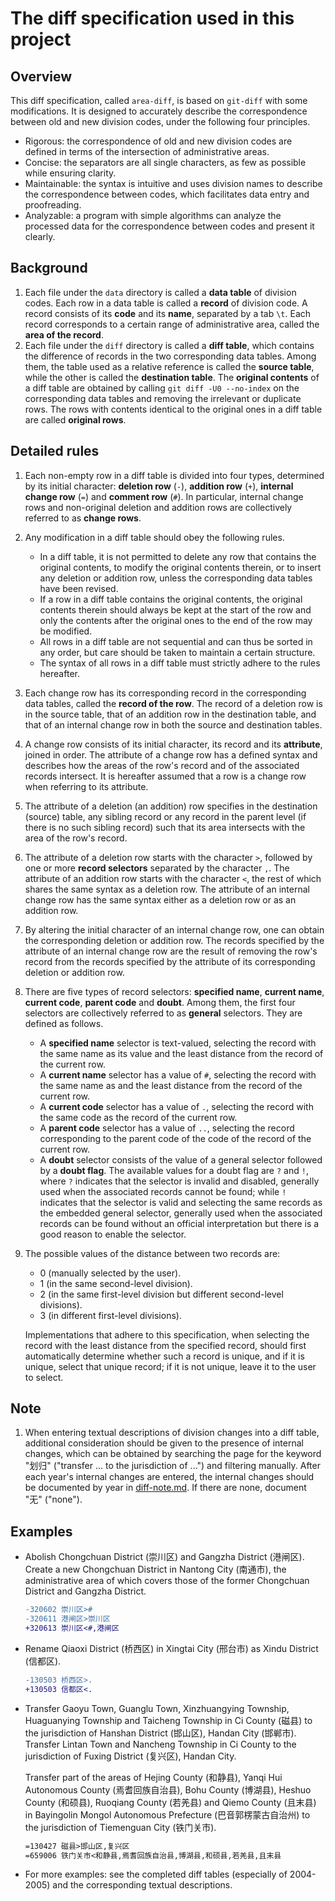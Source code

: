 # The diff specification used in this project

## Overview

This diff specification, called `area-diff`, is based on `git-diff` with some modifications. It is designed to accurately describe the correspondence between old and new division codes, under the following four principles.

- Rigorous: the correspondence of old and new division codes are defined in terms of the intersection of administrative areas.
- Concise: the separators are all single characters, as few as possible while ensuring clarity.
- Maintainable: the syntax is intuitive and uses division names to describe the correspondence between codes, which facilitates data entry and proofreading.
- Analyzable: a program with simple algorithms can analyze the processed data for the correspondence between codes and present it clearly.

## Background

1. Each file under the `data` directory is called a **data table** of division codes. Each row in a data table is called a **record** of division code. A record consists of its **code** and its **name**, separated by a tab `\t`. Each record corresponds to a certain range of administrative area, called the **area of the record**.
1. Each file under the `diff` directory is called a **diff table**, which contains the difference of records in the two corresponding data tables. Among them, the table used as a relative reference is called the **source table**, while the other is called the **destination table**. The **original contents** of a diff table are obtained by calling `git diff -U0 --no-index` on the corresponding data tables and removing the irrelevant or duplicate rows. The rows with contents identical to the original ones in a diff table are called **original rows**.

## Detailed rules

1. Each non-empty row in a diff table is divided into four types, determined by its initial character: **deletion row** (`-`), **addition row** (`+`), **internal change row** (`=`) and **comment row** (`#`). In particular, internal change rows and non-original deletion and addition rows are collectively referred to as **change rows**.
1. Any modification in a diff table should obey the following rules.
    - In a diff table, it is not permitted to delete any row that contains the original contents, to modify the original contents therein, or to insert any deletion or addition row, unless the corresponding data tables have been revised.
    - If a row in a diff table contains the original contents, the original contents therein should always be kept at the start of the row and only the contents after the original ones to the end of the row may be modified.
    - All rows in a diff table are not sequential and can thus be sorted in any order, but care should be taken to maintain a certain structure.
    - The syntax of all rows in a diff table must strictly adhere to the rules hereafter.
1. Each change row has its corresponding record in the corresponding data tables, called the **record of the row**. The record of a deletion row is in the source table, that of an addition row in the destination table, and that of an internal change row in both the source and destination tables.
1. A change row consists of its initial character, its record and its **attribute**, joined in order. The attribute of a change row has a defined syntax and describes how the areas of the row's record and of the associated records intersect. It is hereafter assumed that a row is a change row when referring to its attribute.
1. The attribute of a deletion (an addition) row specifies in the destination (source) table, any sibling record or any record in the parent level (if there is no such sibling record) such that its area intersects with the area of the row's record.
1. The attribute of a deletion row starts with the character `>`, followed by one or more **record selectors** separated by the character `,`. The attribute of an addition row starts with the character `<`, the rest of which shares the same syntax as a deletion row. The attribute of an internal change row has the same syntax either as a deletion row or as an addition row.
1. By altering the initial character of an internal change row, one can obtain the corresponding deletion or addition row. The records specified by the attribute of an internal change row are the result of removing the row's record from the records specified by the attribute of its corresponding deletion or addition row.
1. There are five types of record selectors: **specified name**, **current name**, **current code**, **parent code** and **doubt**. Among them, the first four selectors are collectively referred to as **general** selectors. They are defined as follows.
    - A **specified name** selector is text-valued, selecting the record with the same name as its value and the least distance from the record of the current row.
    - A **current name** selector has a value of `#`, selecting the record with the same name as and the least distance from the record of the current row.
    - A **current code** selector has a value of `.`, selecting the record with the same code as the record of the current row.
    - A **parent code** selector has a value of `..`, selecting the record corresponding to the parent code of the code of the record of the current row.
    - A **doubt** selector consists of the value of a general selector followed by a **doubt flag**. The available values for a doubt flag are `?` and `!`, where `?` indicates that the selector is invalid and disabled, generally used when the associated records cannot be found; while `!` indicates that the selector is valid and selecting the same records as the embedded general selector, generally used when the associated records can be found without an official interpretation but there is a good reason to enable the selector.
1. The possible values of the distance between two records are:
    - 0 (manually selected by the user).
    - 1 (in the same second-level division).
    - 2 (in the same first-level division but different second-level divisions).
    - 3 (in different first-level divisions).

    Implementations that adhere to this specification, when selecting the record with the least distance from the specified record, should first automatically determine whether such a record is unique, and if it is unique, select that unique record; if it is not unique, leave it to the user to select.

## Note

1. When entering textual descriptions of division changes into a diff table, additional consideration should be given to the presence of internal changes, which can be obtained by searching the page for the keyword "划归" ("transfer ... to the jurisdiction of ...") and filtering manually. After each year's internal changes are entered, the internal changes should be documented by year in [diff-note.md](diff-note.md). If there are none, document "无" ("none").

## Examples

- Abolish Chongchuan District (崇川区) and Gangzha District (港闸区). Create a new Chongchuan District in Nantong City (南通市), the administrative area of which covers those of the former Chongchuan District and Gangzha District.

    ```diff
    -320602	崇川区>#
    -320611	港闸区>崇川区
    +320613	崇川区<#,港闸区
    ```

- Rename Qiaoxi District (桥西区) in Xingtai City (邢台市) as Xindu District (信都区).

    ```diff
    -130503	桥西区>.
    +130503	信都区<.
    ```

- Transfer Gaoyu Town, Guanglu Town, Xinzhuangying Township, Huaguanying Township and Taicheng Township in Ci County (磁县) to the jurisdiction of Hanshan District (邯山区), Handan City (邯郸市). Transfer Lintan Town and Nancheng Township in Ci County to the jurisdiction of Fuxing District (复兴区), Handan City.

    Transfer part of the areas of Hejing County (和静县), Yanqi Hui Autonomous County (焉耆回族自治县), Bohu County (博湖县), Heshuo County (和硕县), Ruoqiang County (若羌县) and Qiemo County (且末县) in Bayingolin Mongol Autonomous Prefecture (巴音郭楞蒙古自治州) to the jurisdiction of Tiemenguan City (铁门关市).

    ```diff
    =130427	磁县>邯山区,复兴区
    =659006	铁门关市<和静县,焉耆回族自治县,博湖县,和硕县,若羌县,且末县
    ```

- For more examples: see the completed diff tables (especially of 2004-2005) and the corresponding textual descriptions.
